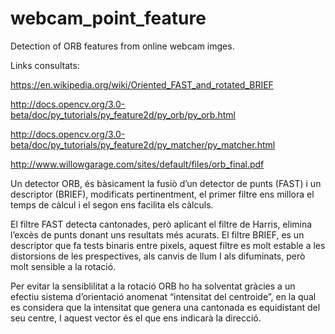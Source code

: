 # webcam_point_feature
Detection of ORB features from online webcam imges.

Links consultats:

https://en.wikipedia.org/wiki/Oriented_FAST_and_rotated_BRIEF

http://docs.opencv.org/3.0-beta/doc/py_tutorials/py_feature2d/py_orb/py_orb.html

http://docs.opencv.org/3.0-beta/doc/py_tutorials/py_feature2d/py_matcher/py_matcher.html

http://www.willowgarage.com/sites/default/files/orb_final.pdf


Un detector ORB, és bàsicament la fusiò d’un detector de punts (FAST) i un descriptor (BRIEF), modificats pertinentment, el primer filtre ens millora el temps de càlcul i el segon ens facilita els càlculs.

El filtre FAST detecta cantonades, però  aplicant el filtre de Harris, elimina l’excès de punts donant uns resultats més acurats. 
El filtre BRIEF, es un descriptor que fa tests binaris entre pixels, aquest filtre es molt estable a les distorsions de les prespectives, als canvis de llum I als difuminats, però molt sensible a la rotació.

Per evitar la sensiblilitat a la rotació ORB ho ha solventat gràcies a  un efectiu sistema d’orientació anomenat “intensitat del centroide”, en la qual  es considera que la intensitat que genera una cantonada es equidistant del seu centre, I aquest vector és el que ens indicarà la direcció.
